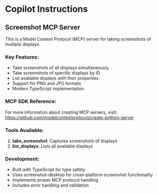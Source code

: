 # Copilot Instructions

## Screenshot MCP Server

This is a Model Context Protocol (MCP) server for taking screenshots of multiple displays. 

### Key Features:
- Take screenshots of all displays simultaneously
- Take screenshots of specific displays by ID
- List available displays with their properties
- Support for PNG and JPG formats
- Modern TypeScript implementation

### MCP SDK Reference:
For more information about creating MCP servers, visit: https://github.com/modelcontextprotocol/create-python-server

### Tools Available:
1. **take_screenshot**: Captures screenshots of displays
2. **list_displays**: Lists all available displays

### Development:
- Built with TypeScript for type safety
- Uses screenshot-desktop for cross-platform screenshot functionality
- Implements proper MCP protocol handling
- Includes error handling and validation
